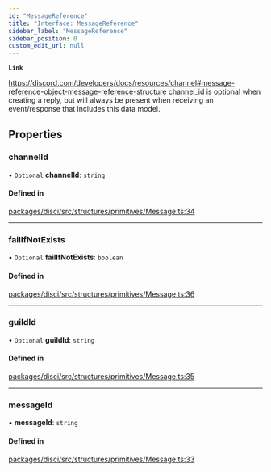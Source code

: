 ```yaml
---
id: "MessageReference"
title: "Interface: MessageReference"
sidebar_label: "MessageReference"
sidebar_position: 0
custom_edit_url: null
---
```


**`Link`**

https://discord.com/developers/docs/resources/channel#message-reference-object-message-reference-structure
channel_id is optional when creating a reply, but will always be present when receiving an event/response that includes this data model.

## Properties

### channelId

• `Optional` **channelId**: `string`

#### Defined in

[packages/disci/src/structures/primitives/Message.ts:34](https://github.com/typicalninja493/disci/blob/bbc5c20/packages/disci/src/structures/primitives/Message.ts#L34)

___

### failIfNotExists

• `Optional` **failIfNotExists**: `boolean`

#### Defined in

[packages/disci/src/structures/primitives/Message.ts:36](https://github.com/typicalninja493/disci/blob/bbc5c20/packages/disci/src/structures/primitives/Message.ts#L36)

___

### guildId

• `Optional` **guildId**: `string`

#### Defined in

[packages/disci/src/structures/primitives/Message.ts:35](https://github.com/typicalninja493/disci/blob/bbc5c20/packages/disci/src/structures/primitives/Message.ts#L35)

___

### messageId

• **messageId**: `string`

#### Defined in

[packages/disci/src/structures/primitives/Message.ts:33](https://github.com/typicalninja493/disci/blob/bbc5c20/packages/disci/src/structures/primitives/Message.ts#L33)
